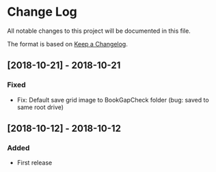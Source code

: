 ﻿# Change Log  
All notable changes to this project will be documented in this file.

The format is based on [Keep a Changelog](https://keepachangelog.com/).

## [2018-10-21] - 2018-10-21
### Fixed
- Fix: Default save grid image to BookGapCheck folder (bug: saved to same root drive)

## [2018-10-12] - 2018-10-12
### Added
- First release
